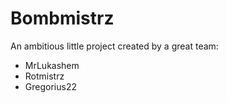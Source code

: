 Bombmistrz
==========

An ambitious little project created by a great team:
- MrLukashem
- Rotmistrz
- Gregorius22
